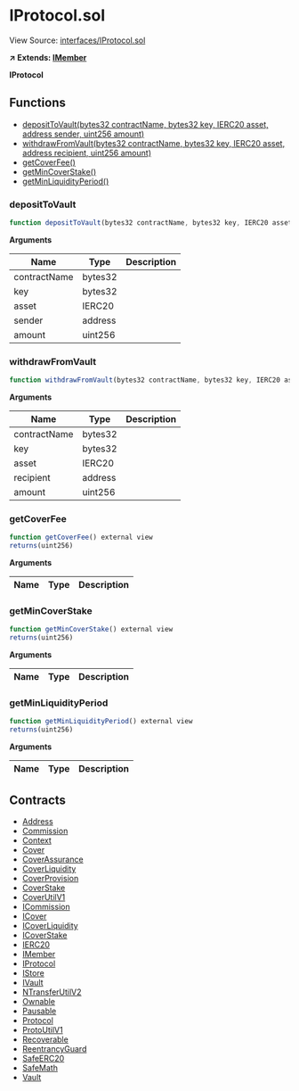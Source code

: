 # IProtocol.sol

View Source: [interfaces/IProtocol.sol](../interfaces/IProtocol.sol)

**↗ Extends: [IMember](IMember.md)**

**IProtocol**

## Functions

- [depositToVault(bytes32 contractName, bytes32 key, IERC20 asset, address sender, uint256 amount)](#deposittovault)
- [withdrawFromVault(bytes32 contractName, bytes32 key, IERC20 asset, address recipient, uint256 amount)](#withdrawfromvault)
- [getCoverFee()](#getcoverfee)
- [getMinCoverStake()](#getmincoverstake)
- [getMinLiquidityPeriod()](#getminliquidityperiod)

### depositToVault

```js
function depositToVault(bytes32 contractName, bytes32 key, IERC20 asset, address sender, uint256 amount) external nonpayable
```

**Arguments**

| Name        | Type           | Description  |
| ------------- |------------- | -----|
| contractName | bytes32 |  | 
| key | bytes32 |  | 
| asset | IERC20 |  | 
| sender | address |  | 
| amount | uint256 |  | 

### withdrawFromVault

```js
function withdrawFromVault(bytes32 contractName, bytes32 key, IERC20 asset, address recipient, uint256 amount) external nonpayable
```

**Arguments**

| Name        | Type           | Description  |
| ------------- |------------- | -----|
| contractName | bytes32 |  | 
| key | bytes32 |  | 
| asset | IERC20 |  | 
| recipient | address |  | 
| amount | uint256 |  | 

### getCoverFee

```js
function getCoverFee() external view
returns(uint256)
```

**Arguments**

| Name        | Type           | Description  |
| ------------- |------------- | -----|

### getMinCoverStake

```js
function getMinCoverStake() external view
returns(uint256)
```

**Arguments**

| Name        | Type           | Description  |
| ------------- |------------- | -----|

### getMinLiquidityPeriod

```js
function getMinLiquidityPeriod() external view
returns(uint256)
```

**Arguments**

| Name        | Type           | Description  |
| ------------- |------------- | -----|

## Contracts

* [Address](Address.md)
* [Commission](Commission.md)
* [Context](Context.md)
* [Cover](Cover.md)
* [CoverAssurance](CoverAssurance.md)
* [CoverLiquidity](CoverLiquidity.md)
* [CoverProvision](CoverProvision.md)
* [CoverStake](CoverStake.md)
* [CoverUtilV1](CoverUtilV1.md)
* [ICommission](ICommission.md)
* [ICover](ICover.md)
* [ICoverLiquidity](ICoverLiquidity.md)
* [ICoverStake](ICoverStake.md)
* [IERC20](IERC20.md)
* [IMember](IMember.md)
* [IProtocol](IProtocol.md)
* [IStore](IStore.md)
* [IVault](IVault.md)
* [NTransferUtilV2](NTransferUtilV2.md)
* [Ownable](Ownable.md)
* [Pausable](Pausable.md)
* [Protocol](Protocol.md)
* [ProtoUtilV1](ProtoUtilV1.md)
* [Recoverable](Recoverable.md)
* [ReentrancyGuard](ReentrancyGuard.md)
* [SafeERC20](SafeERC20.md)
* [SafeMath](SafeMath.md)
* [Vault](Vault.md)
